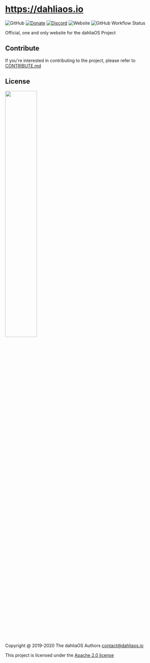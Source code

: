# https://dahliaos.io

![GitHub](https://img.shields.io/github/license/dahlia-os/pangolin-desktop?color=brightgreen)
[![Donate](https://img.shields.io/badge/Donate-PayPal-brightgreen.svg)](https://paypal.me/officialdahliaos)
[![Discord](https://img.shields.io/discord/576141822145986590.svg?label=&logo=discord&logoColor=ffffff&color=7389D8&labelColor=6A7EC2)](https://discord.gg/7qVbJHR)
![Website](https://img.shields.io/website?url=https%3A%2F%2Fdahliaos.io)
![GitHub Workflow Status](https://img.shields.io/github/workflow/status/dahlia-os/website/FTP%20Push?color=brightgreen)

Official, one and only website for the dahliaOS Project

## Contribute

If you're interested in contributing to the project, please refer to [CONTRIBUTE.md](./CONTRIBUTE.md)

## License

<p align="left">
  <img width="45%" src="https://github.com/dahlia-os/brand/blob/master/Logo%20PNGs/dahliaOS%20logo%20with%20text%20(drop%20shadow).png"
</p>

Copyright @ 2019-2020 The dahliaOS Authors contact@dahliaos.io

This project is licensed under the [Apache 2.0 license](/LICENSE)
